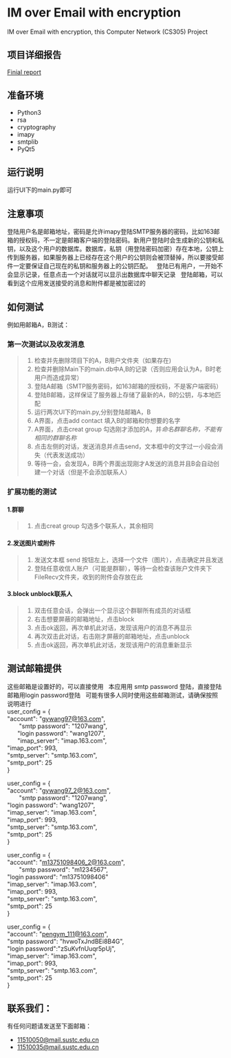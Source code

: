# IM over Email with encryption
IM over Email with encryption, this Computer Network (CS305) Project

## 项目详细报告
[Finial report](./Report)

## 准备环境  
* Python3
* rsa  
* cryptography  
* imapy  
* smtplib  
* PyQt5  

## 运行说明  
运行UI下的main.py即可  

## 注意事项  
登陆用户名是邮箱地址，密码是允许imapy登陆SMTP服务器的密码，比如163邮箱的授权码，不一定是邮箱客户端的登陆密码。新用户登陆时会生成新的公钥和私钥，以及这个用户的数据库。数据库，私钥（用登陆密码加密）存在本地，公钥上传到服务器，如果服务器上已经存在这个用户的公钥则会被顶替掉，所以要接受邮件一定要保证自己现在的私钥和服务器上的公钥匹配。  
登陆已有用户，一开始不会显示记录，任意点击一个对话就可以显示出数据库中聊天记录  
登陆邮箱，可以看到这个应用发送接受的消息和附件都是被加密过的  

## 如何测试
例如用邮箱A，B测试：  
### 第一次测试以及收发消息
>1. 检查并先删除项目下的A，B用户文件夹（如果存在)
>2. 检查并删除Main下的main.db中A,B的记录（否则应用会认为A，B时老用户而造成异常）
>3. 登陆A邮箱（SMTP服务密码，如163邮箱的授权码，不是客户端密码）
>4. 登陆B邮箱，这样保证了服务器上存储了最新的A，B的公钥，与本地匹配
>5. 运行两次UI下的main.py,分别登陆邮箱A，B  
>6. A界面，点击add contact 填入B的邮箱和你想要的名字  
>7. A界面，点击creat group 勾选刚才添加的A，并*命名群聊名称，不能有相同的群聊名称*  
>8. 点击左侧的对话，发送消息并点击send，文本框中的文字过一小段会消失（代表发送成功）  
>9. 等待一会，会发现A，B两个界面出现刚才A发送的消息并且B会自动创建一个对话（但是不会添加联系人）  
### 扩展功能的测试    
#### 1.群聊  
>1. 点击creat group 勾选多个联系人，其余相同  
#### 2.发送图片或附件  
>1. 发送文本框 send 按钮左上，选择一个文件（图片），点击确定并且发送  
>2. 登陆任意收信人账户（可能是群聊），等待一会检查该账户文件夹下FileRecv文件夹，收到的附件会存放在此  
#### 3.block unblock联系人  
>1. 双击任意会话，会弹出一个显示这个群聊所有成员的对话框  
>2. 右击想要屏蔽的邮箱地址，点击block
>3. 点击ok返回，再次单机此对话，发现该用户的消息不再显示  
>4. 再次双击此对话，右击刚才屏蔽的邮箱地址，点击unblock  
>5. 点击ok返回，再次单机此对话，发现该用户的消息重新显示  
## 测试邮箱提供  
这些邮箱是设置好的，可以直接使用  
本应用用 smtp password 登陆，直接登陆邮箱用login password登陆  
可能有很多人同时使用这些邮箱测试，请确保按照说明进行  
user_config = {  
        "account": "gywang97@163.com",  
        "smtp password": "1207wang",  
        "login password": "wang1207",  
        "imap_server": "imap.163.com",  
        "imap_port": 993,  
        "smtp_server": "smtp.163.com",  
        "smtp_port": 25  
    }  
    
user_config = {  
        "account": "gywang97_2@163.com",  
        "smtp password": "1207wang",  
        "login password": "wang1207",  
        "imap_server": "imap.163.com",  
        "imap_port": 993,  
        "smtp_server": "smtp.163.com",  
        "smtp_port": 25  
    }   
    
user_config = {  
        "account": "m13751098406_2@163.com",  
        "smtp password": "m1234567",  
        "login password": "m13751098406"  
        "imap_server": "imap.163.com",  
        "imap_port": 993,  
        "smtp_server": "smtp.163.com",  
        "smtp_port": 25  
    }  
    
user_config = {  
        "account": "pengym_111@163.com",  
        "smtp password": "hvwoTxJndBEi8B4G",  
        "login password":"zSuKvfnUuqr5pUj",  
        "imap_server": "imap.163.com",  
        "imap_port": 993,  
        "smtp_server": "smtp.163.com",  
        "smtp_port": 25  
   }  
## 联系我们：  
有任何问题请发送至下面邮箱：

* 11510050@mail.sustc.edu.cn
* 11510035@mail.sustc.edu.cn
